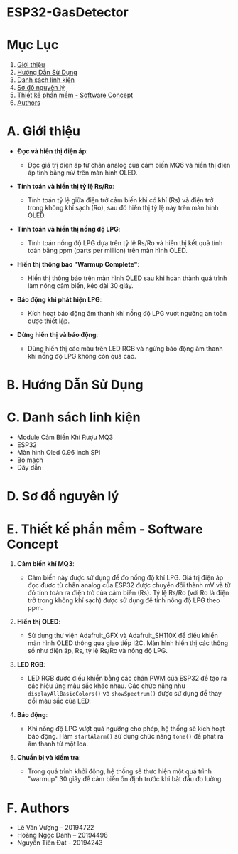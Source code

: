 # ESP32-GasDetector

# Mục Lục
1. [Giới thiệu](#A.-Giới-thiệu)
2. [Hướng Dẫn Sử Dụng](#B.-Hướng-Dẫn-Sử-Dụng)
3. [Danh sách linh kiện](#C.-Danh-sách-linh-kiện)
4. [Sơ đồ nguyên lý](#D.-Sơ-đồ-nguyên-lý)
5. [Thiết kế phần mềm - Software Concept](#E.-Thiết-kế-phần-mềm---Software-Concept)
6. [Authors](#F.-Authors)

# A. Giới thiệu

- **Đọc và hiển thị điện áp**:
  - Đọc giá trị điện áp từ chân analog của cảm biến MQ6 và hiển thị điện áp tính bằng mV trên màn hình OLED.

- **Tính toán và hiển thị tỷ lệ Rs/Ro**:
  - Tính toán tỷ lệ giữa điện trở cảm biến khi có khí (Rs) và điện trở trong không khí sạch (Ro), sau đó hiển thị tỷ lệ này trên màn hình OLED.

- **Tính toán và hiển thị nồng độ LPG**:
  - Tính toán nồng độ LPG dựa trên tỷ lệ Rs/Ro và hiển thị kết quả tính toán bằng ppm (parts per million) trên màn hình OLED.

- **Hiển thị thông báo "Warmup Complete"**:
  - Hiển thị thông báo trên màn hình OLED sau khi hoàn thành quá trình làm nóng cảm biến, kéo dài 30 giây.

- **Báo động khi phát hiện LPG**:
  - Kích hoạt báo động âm thanh khi nồng độ LPG vượt ngưỡng an toàn được thiết lập.

- **Dừng hiển thị và báo động**:
  - Dừng hiển thị các màu trên LED RGB và ngừng báo động âm thanh khi nồng độ LPG không còn quá cao.

# B. Hướng Dẫn Sử Dụng

# C. Danh sách linh kiện
- Module Cảm Biến Khí Rượu MQ3
- ESP32
- Màn hình Oled 0.96 inch SPI
- Bo mạch
- Dây dẫn

# D. Sơ đồ nguyên lý

# E. Thiết kế phần mềm - Software Concept

1. **Cảm biến khí MQ3**:
   - Cảm biến này được sử dụng để đo nồng độ khí LPG. Giá trị điện áp đọc được từ chân analog của ESP32 được chuyển đổi thành mV và từ đó tính toán ra điện trở của cảm biến (Rs). Tỷ lệ Rs/Ro (với Ro là điện trở trong không khí sạch) được sử dụng để tính nồng độ LPG theo ppm.

2. **Hiển thị OLED**:
   - Sử dụng thư viện Adafruit_GFX và Adafruit_SH110X để điều khiển màn hình OLED thông qua giao tiếp I2C. Màn hình hiển thị các thông số như điện áp, Rs, tỷ lệ Rs/Ro và nồng độ LPG.

3. **LED RGB**:
   - LED RGB được điều khiển bằng các chân PWM của ESP32 để tạo ra các hiệu ứng màu sắc khác nhau. Các chức năng như `displayAllBasicColors()` và `showSpectrum()` được sử dụng để thay đổi màu sắc của LED.

4. **Báo động**:
   - Khi nồng độ LPG vượt quá ngưỡng cho phép, hệ thống sẽ kích hoạt báo động. Hàm `startAlarm()` sử dụng chức năng `tone()` để phát ra âm thanh từ một loa.

5. **Chuẩn bị và kiểm tra**:
   - Trong quá trình khởi động, hệ thống sẽ thực hiện một quá trình "warmup" 30 giây để cảm biến ổn định trước khi bắt đầu đo lường.

# F. Authors
- Lê Văn Vượng – 20194722
- Hoàng Ngọc Danh – 20194498
- Nguyễn Tiến Đạt - 20194243

